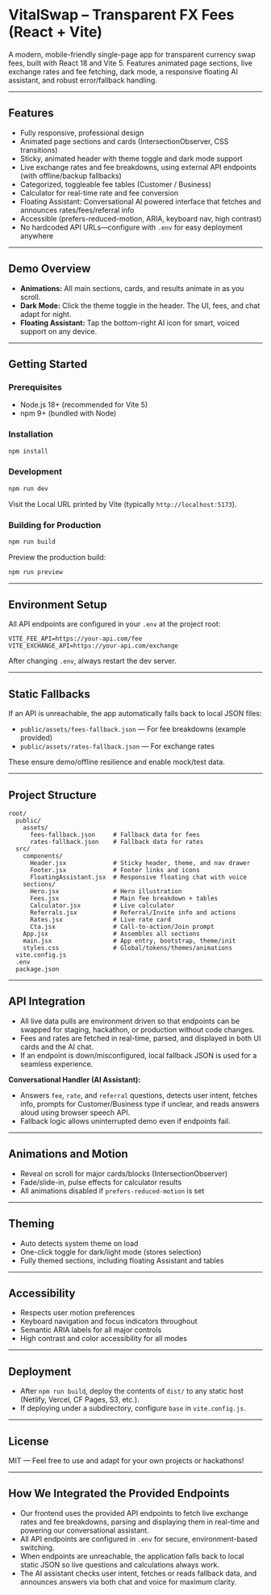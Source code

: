 # VitalSwap – Transparent FX Fees (React + Vite)

A modern, mobile-friendly single-page app for transparent currency swap fees, built with React 18 and Vite 5. Features animated page sections, live exchange rates and fee fetching, dark mode, a responsive floating AI assistant, and robust error/fallback handling.

---

## Features

- Fully responsive, professional design
- Animated page sections and cards (IntersectionObserver, CSS transitions)
- Sticky, animated header with theme toggle and dark mode support
- Live exchange rates and fee breakdowns, using external API endpoints (with offline/backup fallbacks)
- Categorized, toggleable fee tables (Customer / Business)
- Calculator for real-time rate and fee conversion
- Floating Assistant: Conversational AI powered interface that fetches and announces rates/fees/referral info
- Accessible (prefers-reduced-motion, ARIA, keyboard nav, high contrast)
- No hardcoded API URLs—configure with `.env` for easy deployment anywhere

---

## Demo Overview

- **Animations:** All main sections, cards, and results animate in as you scroll.
- **Dark Mode:** Click the theme toggle in the header. The UI, fees, and chat adapt for night.
- **Floating Assistant:** Tap the bottom-right AI icon for smart, voiced support on any device.

---

## Getting Started

### Prerequisites

- Node.js 18+ (recommended for Vite 5)
- npm 9+ (bundled with Node)

### Installation

```bash
npm install
```

### Development

```bash
npm run dev
```
Visit the Local URL printed by Vite (typically `http://localhost:5173`).

### Building for Production

```bash
npm run build
```

Preview the production build:

```bash
npm run preview
```

---

## Environment Setup

All API endpoints are configured in your `.env` at the project root:

```env
VITE_FEE_API=https://your-api.com/fee
VITE_EXCHANGE_API=https://your-api.com/exchange
```

After changing `.env`, always restart the dev server.

---

## Static Fallbacks

If an API is unreachable, the app automatically falls back to local JSON files:

- `public/assets/fees-fallback.json` — For fee breakdowns (example provided)
- `public/assets/rates-fallback.json` — For exchange rates

These ensure demo/offline resilience and enable mock/test data.

---

## Project Structure

```text
root/
  public/
    assets/
      fees-fallback.json     # Fallback data for fees
      rates-fallback.json    # Fallback data for rates
  src/
    components/
      Header.jsx             # Sticky header, theme, and nav drawer
      Footer.jsx             # Footer links and icons
      FloatingAssistant.jsx  # Responsive floating chat with voice
    sections/
      Hero.jsx               # Hero illustration
      Fees.jsx               # Main fee breakdown + tables
      Calculator.jsx         # Live calculator
      Referrals.jsx          # Referral/Invite info and actions
      Rates.jsx              # Live rate card
      Cta.jsx                # Call-to-action/Join prompt
    App.jsx                  # Assembles all sections
    main.jsx                 # App entry, bootstrap, theme/init
    styles.css               # Global/tokens/themes/animations
  vite.config.js
  .env
  package.json
```

---

## API Integration

- All live data pulls are environment driven so that endpoints can be swapped for staging, hackathon, or production without code changes.
- Fees and rates are fetched in real-time, parsed, and displayed in both UI cards and the AI chat.
- If an endpoint is down/misconfigured, local fallback JSON is used for a seamless experience.

**Conversational Handler (AI Assistant):**
- Answers `fee`, `rate`, and `referral` questions, detects user intent, fetches info, prompts for Customer/Business type if unclear, and reads answers aloud using browser speech API.
- Fallback logic allows uninterrupted demo even if endpoints fail.

---

## Animations and Motion

- Reveal on scroll for major cards/blocks (IntersectionObserver)
- Fade/slide-in, pulse effects for calculator results
- All animations disabled if `prefers-reduced-motion` is set

---

## Theming

- Auto detects system theme on load
- One-click toggle for dark/light mode (stores selection)
- Fully themed sections, including floating Assistant and tables

---

## Accessibility

- Respects user motion preferences
- Keyboard navigation and focus indicators throughout
- Semantic ARIA labels for all major controls
- High contrast and color accessibility for all modes

---

## Deployment

- After `npm run build`, deploy the contents of `dist/` to any static host (Netlify, Vercel, CF Pages, S3, etc.).
- If deploying under a subdirectory, configure `base` in `vite.config.js`.

---

## License

MIT — Feel free to use and adapt for your own projects or hackathons!

---

## How We Integrated the Provided Endpoints

- Our frontend uses the provided API endpoints to fetch live exchange rates and fee breakdowns, parsing and displaying them in real-time and powering our conversational assistant.
- All API endpoints are configured in `.env` for secure, environment-based switching.
- When endpoints are unreachable, the application falls back to local static JSON so live questions and calculations always work.
- The AI assistant checks user intent, fetches or reads fallback data, and announces answers via both chat and voice for maximum clarity.
